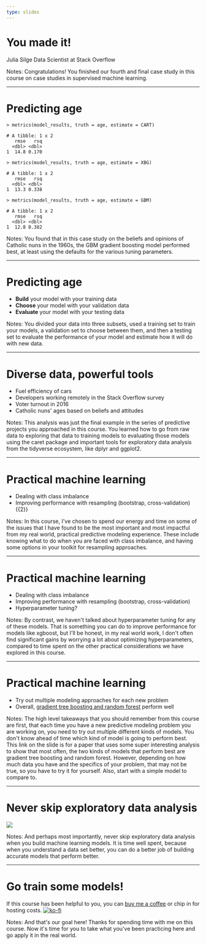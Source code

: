 ```yaml
---
type: slides
---
```


# You made it!

Julia Silge
Data Scientist at Stack Overflow

Notes: Congratulations! You finished our fourth and final case study in this course on case studies in supervised machine learning.

---

# Predicting age

```out
> metrics(model_results, truth = age, estimate = CART)

# A tibble: 1 x 2
   rmse   rsq
  <dbl> <dbl>
1  14.8 0.170

> metrics(model_results, truth = age, estimate = XBG)

# A tibble: 1 x 2
   rmse   rsq
  <dbl> <dbl>
1  13.3 0.338

> metrics(model_results, truth = age, estimate = GBM)

# A tibble: 1 x 2
   rmse   rsq
  <dbl> <dbl>
1  12.8 0.382
```

Notes: You found that in this case study on the beliefs and opinions of Catholic nuns in the 1960s, the GBM gradient boosting model performed best, at least using the defaults for the various tuning parameters. 

---

# Predicting age

- **Build** your model with your training data
- **Choose** your model with your validation data
- **Evaluate** your model with your testing data

Notes: You divided your data into three subsets, used a training set to train your models, a validation set to choose between them, and then a testing set to evaluate the performance of your model and estimate how it will do with new data.

---

# Diverse data, powerful tools

- Fuel efficiency of cars
- Developers working remotely in the Stack Overflow survey
- Voter turnout in 2016
- Catholic nuns' ages based on beliefs and attitudes

Notes: This analysis was just the final example in the series of predictive projects you approached in this course. You learned how to go from raw data to exploring that data to training models to evaluating those models using the caret package and important tools for exploratory data analysis from the tidyverse ecosystem, like dplyr and ggplot2.

---

#  Practical machine learning

- Dealing with class imbalance
- Improving performance with resampling (bootstrap, cross-validation) {{2}}

Notes: In this course, I've chosen to spend our energy and time on some of the issues that I have found to be the most important and most impactful from my real world, practical predictive modeling experience. These include knowing what to do when you are faced with class imbalance, and having some options in your toolkit for resampling approaches. 

---

# Practical machine learning

- Dealing with class imbalance
- Improving performance with resampling (bootstrap, cross-validation)
- Hyperparameter tuning?

Notes: By contrast, we haven't talked about hyperparameter tuning for any of these models. That is something you can do to improve performance for models like xgboost, but I'll be honest, in my real world work, I don't often find significant gains by worrying a lot about optimizing hyperparameters, compared to time spent on the other practical considerations we have explored in this course.

---

# Practical machine learning

- Try out multiple modeling approaches for each new problem 
- Overall, [gradient tree boosting and random forest](https://arxiv.org/abs/1708.05070v1) perform well

Notes: The high level takeaways that you should remember from this course are first, that each time you have a new predictive modeling problem you are working on, you need to try out multiple different kinds of models. You don't know ahead of time which kind of model is going to perform best. This link on the slide is for a paper that uses some super interesting analysis to show that most often, the two kinds of models that perform best are gradient tree boosting and random forest. However, depending on how much data you have and the specifics of your problem, that may not be true, so you have to try it for yourself. Also, start with a simple model to compare to. 

---

# Never skip exploratory data analysis

![](https://github.com/juliasilge/supervised-ML-case-studies-course/blob/master/img/checklist.jpg?raw=true)

Notes: And perhaps most importantly, never skip exploratory data analysis when you build machine learning models. It is time well spent, because when you understand a data set better, you can do a better job of building accurate models that perform better.

---

# Go train some models!

If this course has been helpful to you, you can [buy me a coffee](https://ko-fi.com/U7U4WG9B) or chip in for hosting costs.
[![ko-fi](https://www.ko-fi.com/img/githubbutton_sm.svg)](https://ko-fi.com/U7U4WG9B)

Notes: And that's our goal here! Thanks for spending time with me on this course. Now it's time for you to take what you've been practicing here and go apply it in the real world.












